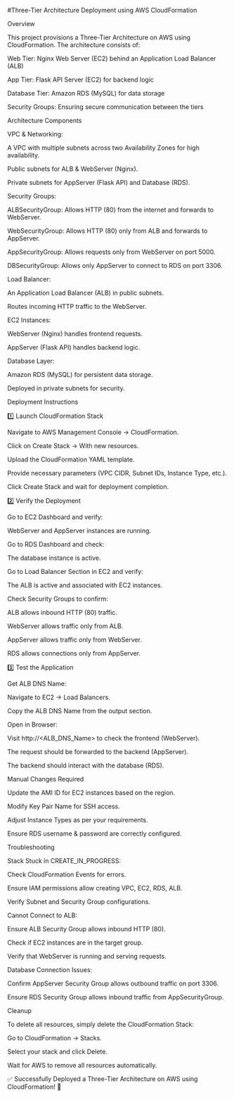 #Three-Tier Architecture Deployment using AWS CloudFormation

Overview

This project provisions a Three-Tier Architecture on AWS using CloudFormation. The architecture consists of:

Web Tier: Nginx Web Server (EC2) behind an Application Load Balancer (ALB)

App Tier: Flask API Server (EC2) for backend logic

Database Tier: Amazon RDS (MySQL) for data storage

Security Groups: Ensuring secure communication between the tiers

Architecture Components

VPC & Networking:

A VPC with multiple subnets across two Availability Zones for high availability.

Public subnets for ALB & WebServer (Nginx).

Private subnets for AppServer (Flask API) and Database (RDS).

Security Groups:

ALBSecurityGroup: Allows HTTP (80) from the internet and forwards to WebServer.

WebSecurityGroup: Allows HTTP (80) only from ALB and forwards to AppServer.

AppSecurityGroup: Allows requests only from WebServer on port 5000.

DBSecurityGroup: Allows only AppServer to connect to RDS on port 3306.

Load Balancer:

An Application Load Balancer (ALB) in public subnets.

Routes incoming HTTP traffic to the WebServer.

EC2 Instances:

WebServer (Nginx) handles frontend requests.

AppServer (Flask API) handles backend logic.

Database Layer:

Amazon RDS (MySQL) for persistent data storage.

Deployed in private subnets for security.

Deployment Instructions

1️⃣ Launch CloudFormation Stack

Navigate to AWS Management Console → CloudFormation.

Click on Create Stack → With new resources.

Upload the CloudFormation YAML template.

Provide necessary parameters (VPC CIDR, Subnet IDs, Instance Type, etc.).

Click Create Stack and wait for deployment completion.

2️⃣ Verify the Deployment

Go to EC2 Dashboard and verify:

WebServer and AppServer instances are running.

Go to RDS Dashboard and check:

The database instance is active.

Go to Load Balancer Section in EC2 and verify:

The ALB is active and associated with EC2 instances.

Check Security Groups to confirm:

ALB allows inbound HTTP (80) traffic.

WebServer allows traffic only from ALB.

AppServer allows traffic only from WebServer.

RDS allows connections only from AppServer.

3️⃣ Test the Application

Get ALB DNS Name:

Navigate to EC2 → Load Balancers.

Copy the ALB DNS Name from the output section.

Open in Browser:

Visit http://<ALB_DNS_Name> to check the frontend (WebServer).

The request should be forwarded to the backend (AppServer).

The backend should interact with the database (RDS).

Manual Changes Required

Update the AMI ID for EC2 instances based on the region.

Modify Key Pair Name for SSH access.

Adjust Instance Types as per your requirements.

Ensure RDS username & password are correctly configured.

Troubleshooting

Stack Stuck in CREATE_IN_PROGRESS:

Check CloudFormation Events for errors.

Ensure IAM permissions allow creating VPC, EC2, RDS, ALB.

Verify Subnet and Security Group configurations.

Cannot Connect to ALB:

Ensure ALB Security Group allows inbound HTTP (80).

Check if EC2 instances are in the target group.

Verify that WebServer is running and serving requests.

Database Connection Issues:

Confirm AppServer Security Group allows outbound traffic on port 3306.

Ensure RDS Security Group allows inbound traffic from AppSecurityGroup.

Cleanup

To delete all resources, simply delete the CloudFormation Stack:

Go to CloudFormation → Stacks.

Select your stack and click Delete.

Wait for AWS to remove all resources automatically.

✅ Successfully Deployed a Three-Tier Architecture on AWS using CloudFormation! 🚀


